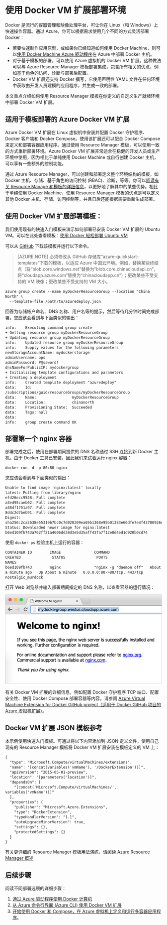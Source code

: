 <!-- ARM: tested -->

<properties
   pageTitle="了解 Azure 上的 Docker VM 扩展 | Azure"
   description="了解如何使用 Docker VM 扩展快速安全地在 Azure 中部署 Docker 环境"
   services="virtual-machines-linux"
   documentationCenter=""
   authors="iainfoulds"
   manager="timlt"
   editor=""/>

<tags
	ms.service="virtual-machines-linux"
	ms.date="05/04/2016"
	wacn.date="07/18/2016"/>

# 使用 Docker VM 扩展部署环境

Docker 是流行的容器管理和映像处理平台，可让你在 Linux（和 Windows）上快速操作容器。通过 Azure，你可以根据需求使用几个不同的方式灵活部署 Docker：

- 若要快速制作应用原型，或如果你已经知道如何使用 Docker Machine，则可以[使用 Docker Machine Azure 驱动程序](/documentation/articles/virtual-machines-linux-docker-machine/)在 Azure 中部署 Docker 主机。
- 对于基于模板的部署，可以使用 Azure 虚拟机的 Docker VM 扩展。这种做法可以与 Azure Resource Manager 模板部署集成，包含所有相关的优点，例如基于角色的访问、诊断与部署后配置。
- Docker VM 扩展还支持 Docker 撰写，它使用声明性 YAML 文件在任何环境中获取由开发人员建模的应用程序，并生成一致的部署。

本文重点介绍如何使用 Resource Manager 模板在你定义的自定义生产就绪环境中部署 Docker VM 扩展。

## 适用于模板部署的 Azure Docker VM 扩展

Azure Docker VM 扩展在 Linux 虚拟机中安装并配置 Docker 守护程序、Docker 客户端和 Docker Compose。使用该扩展还可以配合 Docker Compose 来定义和部署容器应用程序。通过使用 Resource Manager 模板，可以使用一致的方式重新部署环境。Azure Docker VM 扩展非常适合在稳健的开发人员或生产环境中使用，因为相比于单纯使用 Docker Machine 或自行创建 Docker 主机，可以享有一些额外的控制功能。

通过 Azure Resource Manager，可以创建和部署定义整个环境结构的模板，如 Docker 主机、存储、基于角色的访问控制 (RBAC)、诊断，等等。你可以[阅读有关 Resource Manage 和模板的详细信息](/documentation/articles/resource-group-overview/)，以更好地了解其中的某些优势。相比于单纯使用 Docker Machine，使用 Resource Manager 模板的优点是可以定义其他 Docker 主机、存储、访问控制等，并且日后还能根据需要重新生成部署。

## 使用 Docker VM 扩展部署模板：

我们使用现有的快速入门模板来演示如何部署已安装 Docker VM 扩展的 Ubuntu VM。可以在此处查看模板：[使用 Docker 轻松部署 Ubuntu VM](https://github.com/Azure/azure-quickstart-templates/tree/master/docker-simple-on-ubuntu)

可以从 [GitHub](https://raw.githubusercontent.com/Azure/azure-quickstart-templates/master/docker-simple-on-ubuntu/azuredeploy.json) 下载该模板并运行以下命令。

>[AZURE.NOTE] 必须修改从 GitHub 存储库“azure-quickstart-templates”下载的模板，以适应 Azure 中国云环境。例如，替换某些终结点（将“blob.core.windows.net”替换为“blob.core.chinacloudapi.cn”，将“cloudapp.azure.com”替换为“chinacloudapp.cn”）；更改某些不受支持的 VM 映像；更改某些不受支持的 VM 大小。

	azure group create --name myDockerResourceGroup --location "China North" \
	  --template-file /path/to/azuredeploy.json

回答为存储帐户命名、DNS 名称、用户名等的提示，然后等待几分钟时间完成部署。您应该会看到与下面类似的输出：

	info:    Executing command group create
	+ Getting resource group myDockerResourceGroup
	+ Updating resource group myDockerResourceGroup
	info:    Updated resource group myDockerResourceGroup
	info:    Supply values for the following parameters
	newStorageAccountName: mydockerstorage
	adminUsername: ops
	adminPassword: P@ssword!
	dnsNameForPublicIP: mydockergroup
	+ Initializing template configurations and parameters
	+ Creating a deployment
	info:    Created template deployment "azuredeploy"
	data:    Id:                  /subscriptions/guid/resourceGroups/myDockerResourceGroup
	data:    Name:                myDockerResourceGroup
	data:    Location:            chinanorth
	data:    Provisioning State:  Succeeded
	data:    Tags: null
	data:
	info:    group create command OK

## 部署第一个 nginx 容器

部署完成之后，使用在部署期间提供的 DNS 名称通过 SSH 连接到新 Docker 主机。由于 Docker 工具已安装，因此我们来试着运行 nginx 容器：

	docker run -d -p 80:80 nginx

您应该会看到与下面类似的输出：

	Unable to find image 'nginx:latest' locally
	latest: Pulling from library/nginx
	efd26ecc9548: Pull complete
	a3ed95caeb02: Pull complete
	a48df1751a97: Pull complete
	8ddc2d7beb91: Pull complete
	Digest: sha256:2ca2638e55319b7bc0c7d028209ea69b1368e95b01383e66dfe7e4f43780926d
	Status: Downloaded newer image for nginx:latest
	b6ed109fb743a762ff21a4606dd38d3e5d35aff43fa7f12e8d4ed1d920b0cd74

使用 `docker ps` 检验主机上运行的容器：

	CONTAINER ID        IMAGE               COMMAND                  CREATED              STATUS              PORTS                         NAMES
	b6ed109fb743        nginx               "nginx -g 'daemon off"   About a minute ago   Up About a minute   0.0.0.0:80->80/tcp, 443/tcp   nostalgic_murdock

打开 Web 浏览器并输入部署期间指定的 DNS 名称，以查看容器的运行情况：

![运行 ngnix 容器](./media/virtual-machines-linux-dockerextension/nginxrunning.png)

有关 Docker VM 扩展的详细信息，例如配置 Docker 守护程序 TCP 端口、配置安全性、使用 Docker Compose 部署容器等内容，请参阅 [Azure Virtual Machine Extension for Docker GitHub project（适用于 Docker GitHub 项目的 Azure 虚拟机扩展）](https://github.com/Azure/azure-docker-extension/)。

## Docker VM 扩展 JSON 模板参考

本示例使用快速入门模板。可通过将以下内容添加到 JSON 定义文件，使用自己现有的 Resource Manager 模板将 Docker VM 扩展安装在模板定义的 VM 上：

	{
	  "type": "Microsoft.Compute/virtualMachines/extensions",
	  "name": "[concat(variables('vmName'), '/DockerExtension'))]",
	  "apiVersion": "2015-05-01-preview",
	  "location": "[parameters('location')]",
	  "dependsOn": [
	    "[concat('Microsoft.Compute/virtualMachines/', variables('vmName'))]"
	  ],
	  "properties": {
	    "publisher": "Microsoft.Azure.Extensions",
	    "type": "DockerExtension",
	    "typeHandlerVersion": "1.1",
	    "autoUpgradeMinorVersion": true,
	    "settings": {},
	    "protectedSettings": {}
	  }
	}

有关更详细的 Resource Manager 模板用法演练，请阅读 [Azure Resource Manager 概述](/documentation/articles/resource-group-overview/)

## 后续步骤

阅读不同部署选项的详细步骤：

1. [通过 Azure 驱动程序使用 Docker 计算机](/documentation/articles/virtual-machines-linux-docker-machine/)
2. [从 Azure 命令行界面 (Azure CLI) 使用 Docker VM 扩展](/documentation/articles/virtual-machines-linux-classic-cli-use-docker/)
3. [开始使用 Docker 和 Compose，在 Azure 虚拟机上定义和运行多容器应用程序](/documentation/articles/virtual-machines-linux-docker-compose-quickstart/)。

<!---HONumber=Mooncake_0711_2016-->